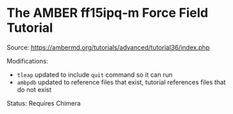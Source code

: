 # The AMBER ff15ipq-m Force Field Tutorial

Source: https://ambermd.org/tutorials/advanced/tutorial36/index.php

Modifications:

* `tleap` updated to include `quit` command so it can run 
* `ambpdb` updated to reference files that exist, tutorial references files that do not exist

Status: Requires Chimera
